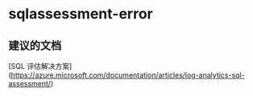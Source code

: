 
<properties
    pageTitle="sqlassessment-error"
    description="与 SQL 评估相关的问题：错误"
    service="microsoft.operationalinsights"
    resource="operationalinsightsaccounts"
    authors="adoylemsft"
    displayorder=""
    selfHelpType="generic"
    supportTopicIds="32536556"
    resourceTags=""
    productPesIds="15725"
    cloudEnvironments="public, Blackforest, Fairfax"
/>


# <a name="sqlassessment-error"></a>sqlassessment-error


## <a name="recommended-documents"></a>**建议的文档**
[SQL 评估解决方案] (https://azure.microsoft.com/documentation/articles/log-analytics-sql-assessment/)


<!--HONumber=Dec16_HO1-->


